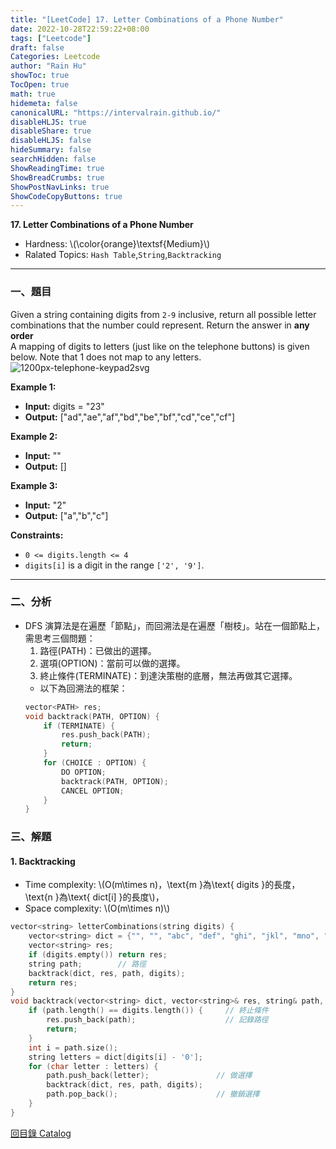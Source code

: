 ```yaml
---
title: "[LeetCode] 17. Letter Combinations of a Phone Number"
date: 2022-10-28T22:59:22+08:00
tags: ["Leetcode"]
draft: false
Categories: Leetcode
author: "Rain Hu"
showToc: true
TocOpen: true
math: true
hidemeta: false
canonicalURL: "https://intervalrain.github.io/"
disableHLJS: true
disableShare: true
disableHLJS: false
hideSummary: false
searchHidden: false
ShowReadingTime: true
ShowBreadCrumbs: true
ShowPostNavLinks: true
ShowCodeCopyButtons: true
---
```

**17. Letter Combinations of a Phone Number**
+ Hardness: \\(\color{orange}\textsf{Medium}\\)
+ Ralated Topics: `Hash Table`,`String`,`Backtracking`
---
### 一、題目
Given a string containing digits from `2-9` inclusive, return all possible letter combinations that the number could represent. Return the answer in **any order**  
A mapping of digits to letters (just like on the telephone buttons) is given below. Note that 1 does not map to any letters.  
![1200px-telephone-keypad2svg](https://assets.leetcode.com/uploads/2022/03/15/1200px-telephone-keypad2svg.png)

**Example 1:**  
+ **Input:** digits = "23"
+ **Output:** ["ad","ae","af","bd","be","bf","cd","ce","cf"]

**Example 2:**
+ **Input:** ""
+ **Output:** []

**Example 3:**
+ **Input:** "2"
+ **Output:** ["a","b","c"]

**Constraints:**
+ `0 <= digits.length <= 4`
+ `digits[i]` is a digit in the range `['2', '9']`.

---

### 二、分析
+ DFS 演算法是在遍歷「節點」，而回溯法是在遍歷「樹枝」。站在一個節點上，需思考三個問題：
    1. 路徑(PATH)：已做出的選擇。
    2. 選項(OPTION)：當前可以做的選擇。
    3. 終止條件(TERMINATE)：到達決策樹的底層，無法再做其它選擇。
    + 以下為回溯法的框架：
    ```C++
    vector<PATH> res;
    void backtrack(PATH, OPTION) {
        if (TERMINATE) {
            res.push_back(PATH);
            return;
        }
        for (CHOICE : OPTION) {
            DO OPTION;
            backtrack(PATH, OPTION);
            CANCEL OPTION;
        }
    }
    ```

### 三、解題
#### 1. Backtracking
+ Time complexity: \\(O(m\times n)，\text{m }為\text{ digits }的長度，\text{n }為\text{ dict[i] }的長度\\)，  
+ Space complexity: \\(O(m\times n)\\)
```C++
vector<string> letterCombinations(string digits) {
    vector<string> dict = {"", "", "abc", "def", "ghi", "jkl", "mno", "pqrs", "tuv", "wxyz"};   // 選項
    vector<string> res;
    if (digits.empty()) return res;
    string path;        // 路徑
    backtrack(dict, res, path, digits);
    return res;
}
void backtrack(vector<string> dict, vector<string>& res, string& path, string& digits) {
    if (path.length() == digits.length()) {     // 終止條件
        res.push_back(path);                    // 記錄路徑
        return;
    }
    int i = path.size();
    string letters = dict[digits[i] - '0'];
    for (char letter : letters) {
        path.push_back(letter);               // 做選擇
        backtrack(dict, res, path, digits);
        path.pop_back();                      // 撤銷選擇
    }
}
```
[回目錄 Catalog](/posts/leetcode)
